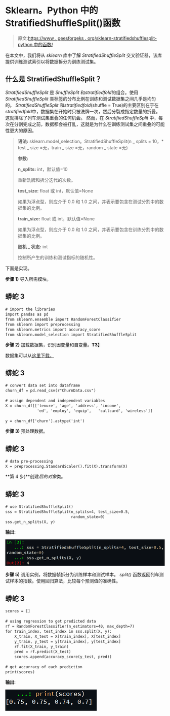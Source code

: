 # Sklearn。Python 中的 StratifiedShuffleSplit()函数

> 原文:[https://www . geesforgeks . org/sklearn-stratifiedshufflesplit-python 中的函数/](https://www.geeksforgeeks.org/sklearn-stratifiedshufflesplit-function-in-python/)

在本文中，我们将从 *sklearn* 库中了解 *StratifiedShuffleSplit* 交叉验证器，该库提供训练测试索引以将数据拆分为训练测试集。

## **什么是 StratifiedShuffleSplit？**

*StratifiedShuffleSplit* 是 *ShuffleSplit* 和*stratifiedfold*的组合。使用 *StratifiedShuffleSplit* 类标签的分布比例在训练和测试数据集之间几乎是均匀的。 *StratifiedShuffleSplit* 和*stratifiedfold*(shuffle = True)的主要区别在于在*stratifiedfold*中，数据集在开始时只被洗牌一次，然后分裂成指定数量的折叠。这就排除了列车测试集重叠的任何机会。
然而，在 *StratifiedShuffleSplit* 中，每次在分割完成之前，数据都会被打乱，这就是为什么在训练测试集之间重叠的可能性更大的原因。

> **语法:** sklearn.model_selection。StratifiedShuffleSplit(n _ splits = 10，* test _ size =无，train _ size =无，random _ state =无)
> 
> **参数:**
> 
> **n_splits:** int，默认值=10
> 
> 重新洗牌和拆分迭代的次数。
> 
> **test_size:** float 或 int，默认值=None
> 
> 如果为浮点型，则应介于 0.0 和 1.0 之间，并表示要包含在测试分割中的数据集的比例。
> 
> **train_size:** float 或 int，默认值=None
> 
> 如果为浮点型，则应介于 0.0 和 1.0 之间，并表示要包含在训练分割中的数据集的比例。
> 
> **随机 _ 状态:** int
> 
> 控制所产生的训练和测试指标的随机性。

下面是实现。

**步骤 1)** 导入所需模块。

## 蟒蛇 3

```
# import the libraries
import pandas as pd
from sklearn.ensemble import RandomForestClassifier
from sklearn import preprocessing
from sklearn.metrics import accuracy_score
from sklearn.model_selection import StratifiedShuffleSplit
```

**步骤 2)** 加载数据集，识别因变量和自变量。**T3】**

数据集可以从[这里下载。](https://drive.google.com/file/d/1S8Il7npD3J-xeClVS9x8j4xhFTgW-L1W/view?usp=sharing)

## 蟒蛇 3

```
# convert data set into dataframe
churn_df = pd.read_csv(r"ChurnData.csv")

# assign dependent and independent variables
X = churn_df[['tenure', 'age', 'address', 'income',
              'ed', 'employ', 'equip',   'callcard', 'wireless']]

y = churn_df['churn'].astype('int')
```

**步骤 3)** 预处理数据。

## 蟒蛇 3

```
# data pre-processing
X = preprocessing.StandardScaler().fit(X).transform(X)
```

**第 4 步)**创建*层的对象*类。

## 蟒蛇 3

```
# use StratifiedShuffleSplit()
sss = StratifiedShuffleSplit(n_splits=4, test_size=0.5,
                             random_state=0)
sss.get_n_splits(X, y)
```

**输出:**

![](img/a5bb187775c2248e7917982e846fa050.png)

**步骤 5)** 调用实例，将数据帧拆分为训练样本和测试样本。 *split()* 函数返回列车测试样本的指数。使用回归算法，比较每个预测值的准确性。

## 蟒蛇 3

```
scores = []

# using regression to get predicted data
rf = RandomForestClassifier(n_estimators=40, max_depth=7)
for train_index, test_index in sss.split(X, y):
    X_train, X_test = X[train_index], X[test_index]
    y_train, y_test = y[train_index], y[test_index]
    rf.fit(X_train, y_train)
    pred = rf.predict(X_test)
    scores.append(accuracy_score(y_test, pred))

# get accurracy of each prediction
print(scores)
```

**输出:**

![](img/1776556bc7ff55071823f096e9559833.png)